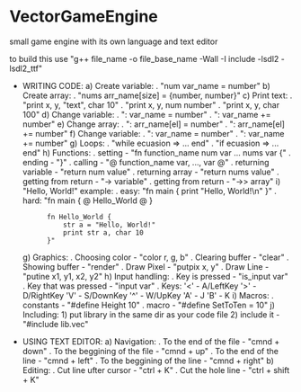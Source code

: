 # VectorGameEngine
small game engine with its own language and text editor

to build this use "g++ file_name -o file_base_name -Wall -I include -lsdl2 -lsdl2_ttf"

- WRITING CODE:
	a) Create variable:
		. "num var_name = number"
	b) Create array:
		. "nums arr_name[size] = {number, number}"
	c) Print text:
		. "print x, y, "text", char 10"
		. "print x, y, num number"
		. "print x, y, char 100"
	d) Change variable:
		. ": var_name = number"
		. ": var_name += number"
	e) Change array:
		. ": arr_name[el] = number"
		. ": arr_name[el] += number"
	f) Change variable:
		. ": var_name = number"
		. ": var_name += number"
	g) Loops:
		. "while ecuasion => ... end"
		. "if ecuasion => ... end"
	h) Functions:
		. setting - "fn function_name num var ... nums var {"
		. ending - "}"
		. calling - "@ function_name var, ..., var @"
		. returning variable - "return num value"
		. returning array - "return nums value"
		. getting from return - "-> variable"
		. getting from return - "->> array"
	i) "Hello, World!" example:
		. easy:
			"fn main {
				print "Hello, World!\n"
			}"
		. hard:
			"fn main {
				@ Hello_World @
			}

			fn Hello_World {
				str a = "Hello, World!"
				print str a, char 10
			}"
	g) Graphics:
		. Choosing color - "color r, g, b"
		. Clearing buffer - "clear"
		. Showing buffer - "render"
		. Draw Pixel - "putpix x, y"
		. Draw Line - "putine x1, y1, x2, y2"
	h) Input handling:
		. Key is pressed - "is_input var"
		. Key that was pressed - "input var"
		. Keys:
			'<' - A/LeftKey
			'>' - D/RightKey
			'V' - S/DownKey
			'^' - W/UpKey
			'A' - J
			'B' - K
	i) Macros:
		. constants - "#define Height 10"
		. macro - "#define SetToTen = 10"
	j) Including:
		1) put library in the same dir as your code file
		2) include it - "#include lib.vec"

- USING TEXT EDITOR:
	a) Navigation:
		. To the end of the file - "cmnd + down"
		. To the beggining of the file - "cmnd + up"
		. To the end of the line - "cmnd + left"
		. To the beggining of the line - "cmnd + right"
	b) Editing:
		. Cut line ufter cursor - "ctrl + K"
		. Cut the hole line - "ctrl + shift + K"
